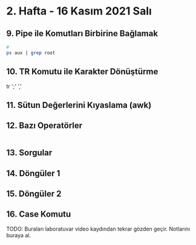 # 2. Hafta - 16 Kasım 2021 Salı

## 9. Pipe ile Komutları Birbirine Bağlamak

```sh
# 
ps aux | grep root

```

## 10. TR Komutu ile Karakter Dönüştürme

tr ';' ','

## 11. Sütun Değerlerini Kıyaslama (awk)

## 12. Bazı Operatörler

```sh

```

## 13. Sorgular

## 14. Döngüler 1

## 15. Döngüler 2

## 16. Case Komutu

TODO: Buraları laboratuvar video kaydından tekrar gözden geçir. Notlarını buraya al.